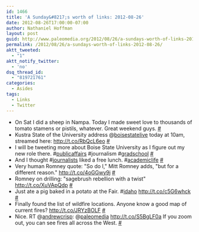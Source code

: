 ```yaml
---
id: 1466
title: 'A Sunday&#8217;s worth of links: 2012-08-26'
date: 2012-08-26T17:00:00-07:00
author: Nathaniel Hoffman
layout: post
guid: http://www.paleomedia.org/2012/08/26/a-sundays-worth-of-links-2012-08-26/
permalink: /2012/08/26/a-sundays-worth-of-links-2012-08-26/
aktt_tweeted:
  - "1"
aktt_notify_twitter:
  - 'no'
dsq_thread_id:
  - "819721761"
categories:
  - Asides
tags:
  - Links
  - Twitter
---
```

<ul class="aktt_tweet_digest">
  <li>
    On Sat I did a sheep in Nampa. Today I made sweet love to thousands of tomato stamens or pistils, whatever. Great weekend guys. <a href="http://twitter.com/paleomedia/statuses/237399923920887808" class="aktt_tweet_time">#</a>
  </li>
  <li>
    Kustra State of the University address @<a href="http://twitter.com/boisestatelive" class="aktt_username">boisestatelive</a> today at 10am, streamed here: <a href="http://t.co/RbQcL6eo" rel="nofollow">http://t.co/RbQcL6eo</a> <a href="http://twitter.com/paleomedia/statuses/238268188209602560" class="aktt_tweet_time">#</a>
  </li>
  <li>
    I will be tweeting more about Boise State University as I figure out my new role there. #<a href="http://search.twitter.com/search?q=%23publicaffairs" class="aktt_hashtag">publicaffairs</a> #journalism #<a href="http://search.twitter.com/search?q=%23gradschool" class="aktt_hashtag">gradschool</a> <a href="http://twitter.com/paleomedia/statuses/238268919796879361" class="aktt_tweet_time">#</a>
  </li>
  <li>
    And I thought #<a href="http://search.twitter.com/search?q=%23journalists" class="aktt_hashtag">journalists</a> liked a free lunch. #<a href="http://search.twitter.com/search?q=%23academiclife" class="aktt_hashtag">academiclife</a> <a href="http://twitter.com/paleomedia/statuses/238407592752328704" class="aktt_tweet_time">#</a>
  </li>
  <li>
    Very human Romney quote: "So do I," Mitt Romney adds, "but for a different reason." <a href="http://t.co/4oGGwy9j" rel="nofollow">http://t.co/4oGGwy9j</a> <a href="http://twitter.com/paleomedia/statuses/238669426281545728" class="aktt_tweet_time">#</a>
  </li>
  <li>
    Romney on drilling: "sagebrush rebellion with a twist" <a href="http://t.co/XuVApQdp" rel="nofollow">http://t.co/XuVApQdp</a> <a href="http://twitter.com/paleomedia/statuses/239007671062249472" class="aktt_tweet_time">#</a>
  </li>
  <li>
    Just ate a pig baked in a potato at the Fair. #<a href="http://search.twitter.com/search?q=%23idaho" class="aktt_hashtag">idaho</a> <a href="http://t.co/c5G6whck" rel="nofollow">http://t.co/c5G6whck</a> <a href="http://twitter.com/paleomedia/statuses/239174956544561152" class="aktt_tweet_time">#</a>
  </li>
  <li>
    Finally found the list of wildfire locations. Anyone know a good map of current fires? <a href="http://t.co/JRYzBOLF" rel="nofollow">http://t.co/JRYzBOLF</a> <a href="http://twitter.com/paleomedia/statuses/239740472225046528" class="aktt_tweet_time">#</a>
  </li>
  <li>
    Nice. RT @<a href="http://twitter.com/andrewcrisp" class="aktt_username">andrewcrisp</a>: @<a href="http://twitter.com/paleomedia" class="aktt_username">paleomedia</a> <a href="http://t.co/S5BgLF0a" rel="nofollow">http://t.co/S5BgLF0a</a> If you zoom out, you can see fires all across the West. <a href="http://twitter.com/paleomedia/statuses/239744776994447360" class="aktt_tweet_time">#</a>
  </li>
</ul>